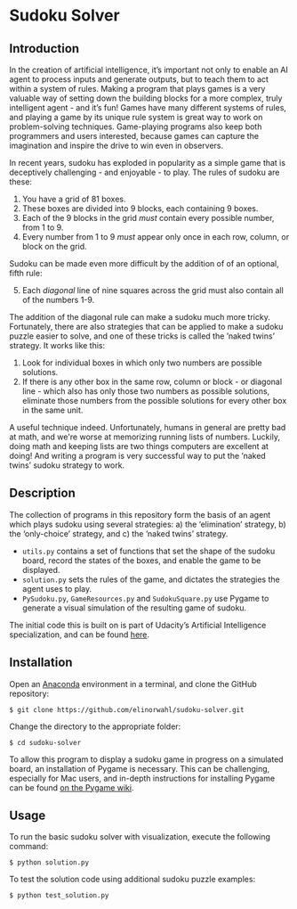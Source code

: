 # Sudoku Solver

## Introduction

In the creation of artificial intelligence, it’s important not only to enable an AI agent to process inputs and generate outputs, but to teach them to act within a system of rules. Making a program that plays games is a very valuable way of setting down the building blocks for a more complex, truly intelligent agent - and it’s fun! Games have many different systems of rules, and playing a game by its unique rule system is great way to work on problem-solving techniques. Game-playing programs also keep both programmers and users interested, because games can capture the imagination and inspire the drive to win even in observers.

In recent years, sudoku has exploded in popularity as a simple game that is deceptively challenging - and enjoyable - to play. The rules of sudoku are these:

1. You have a grid of 81 boxes.
2. These boxes are divided into 9 blocks, each containing 9 boxes. 
3. Each of the 9 blocks in the grid _must_ contain every possible number, from 1 to 9.
4. Every number from 1 to 9 _must_ appear only once in each row, column, or block on the grid.

Sudoku can be made even more difficult by the addition of of an optional, fifth rule:

5. Each _diagonal_ line of nine squares across the grid must also contain all of the numbers 1-9.

The addition of the diagonal rule can make a sudoku much more tricky. Fortunately, there are also strategies that can be applied to make a sudoku puzzle easier to solve, and one of these tricks is called the ’naked twins’ strategy. It works like this:

1. Look for individual boxes in which only two numbers are possible solutions.
2. If there is any other box in the same row, column or block - or diagonal line - which also has only those two numbers as possible solutions, eliminate those numbers from the possible solutions for every other box in the same unit.

A useful technique indeed. Unfortunately, humans in general are pretty bad at math, and we're worse at memorizing running lists of numbers. Luckily, doing math and keeping lists are two things computers are excellent at doing! And writing a program is very successful way to put the ’naked twins’ sudoku strategy to work.

## Description

The collection of programs in this repository form the basis of an agent which plays sudoku using several strategies: a) the ‘elimination’ strategy, b) the ‘only-choice’ strategy, and c) the ’naked twins’ strategy. 

- `utils.py` contains a set of functions that set the shape of the sudoku board, record the states of the boxes, and enable the game to be displayed.
- `solution.py` sets the rules of the game, and dictates the strategies the agent uses to play.
- `PySudoku.py`, `GameResources.py` and `SudokuSquare.py` use Pygame to generate a visual simulation of the resulting game of sudoku.

The initial code this is built on is part of Udacity’s Artificial Intelligence specialization, and can be found [here](https://github.com/udacity/artificial-intelligence/tree/master/Projects/1_Sudoku).

## Installation

Open an [Anaconda](https://www.continuum.io/downloads) environment in a terminal, and clone the GitHub repository:

`$ git clone https://github.com/elinorwahl/sudoku-solver.git`

Change the directory to the appropriate folder:

`$ cd sudoku-solver`

To allow this program to display a sudoku game in progress on a simulated board, an installation of Pygame is necessary. This can be challenging, especially for Mac users, and in-depth instructions for installing Pygame can be found [on the Pygame wiki](https://www.pygame.org/wiki/GettingStarted).

## Usage

To run the basic sudoku solver with visualization, execute the following command:

`$ python solution.py`

To test the solution code using additional sudoku puzzle examples:

`$ python test_solution.py`
